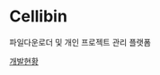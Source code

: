 # Cellibin
파일다운로더 및 개인 프로젝트 관리 플랫폼

[개발현황](https://trello.com/b/H1mpNm5c/cellibin-%EC%B2%BC%EB%A6%AC%EB%B9%88)
